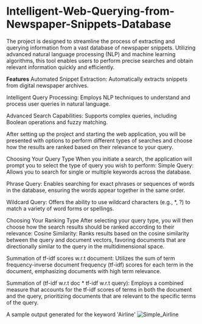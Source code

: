 # Intelligent-Web-Querying-from-Newspaper-Snippets-Database

The project is designed to streamline the process of extracting and querying information from a vast database of newspaper snippets. Utilizing advanced natural language processing (NLP) and machine learning algorithms, this tool enables users to perform precise searches and obtain relevant information quickly and efficiently.

**Features**
Automated Snippet Extraction: Automatically extracts snippets from digital newspaper archives.

Intelligent Query Processing: Employs NLP techniques to understand and process user queries in natural language.

Advanced Search Capabilities: Supports complex queries, including Boolean operations and fuzzy matching.


After setting up the project and starting the web application, you will be presented with options to perform different types of searches and choose how the results are ranked based on their relevance to your query.

Choosing Your Query Type
When you initiate a search, the application will prompt you to select the type of query you wish to perform:
Simple Query: Allows you to search for single or multiple keywords across the database.

Phrase Query: Enables searching for exact phrases or sequences of words in the database, ensuring the words appear together in the same order.

Wildcard Query: Offers the ability to use wildcard characters (e.g., *, ?) to match a variety of word forms or spellings.

Choosing Your Ranking Type
After selecting your query type, you will then choose how the search results should be ranked according to their relevance:
Cosine Similarity: Ranks results based on the cosine similarity between the query and document vectors, favoring documents that are directionally similar to the query in the multidimensional space.

Summation of tf-idf scores w.r.t document: Utilizes the sum of term frequency-inverse document frequency (tf-idf) scores for each term in the document, emphasizing documents with high term relevance.

Summation of (tf-idf w.r.t doc * tf-idf w.r.t query): Employs a combined measure that accounts for the tf-idf scores of terms in both the document and the query, prioritizing documents that are relevant to the specific terms of the query.

A sample output generated for the keyword 'Airline'
![Simple_Airline](https://github.com/N1thin24/Intelligent-Web-Querying-from-Newspaper-Snippets-Database/assets/107985125/bde15b4b-c901-4718-988d-7f7fd23a8cac)


